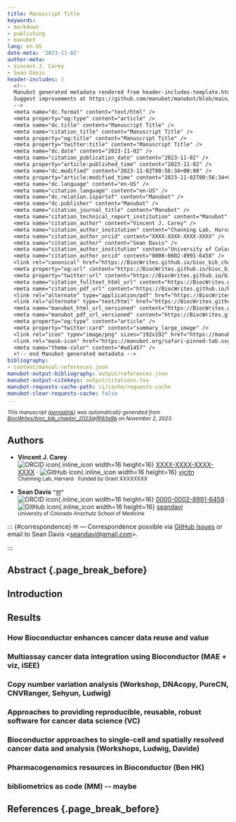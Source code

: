 ```yaml
---
title: Manuscript Title
keywords:
- markdown
- publishing
- manubot
lang: en-US
date-meta: '2023-11-02'
author-meta:
- Vincent J. Carey
- Sean Davis
header-includes: |
  <!--
  Manubot generated metadata rendered from header-includes-template.html.
  Suggest improvements at https://github.com/manubot/manubot/blob/main/manubot/process/header-includes-template.html
  -->
  <meta name="dc.format" content="text/html" />
  <meta property="og:type" content="article" />
  <meta name="dc.title" content="Manuscript Title" />
  <meta name="citation_title" content="Manuscript Title" />
  <meta property="og:title" content="Manuscript Title" />
  <meta property="twitter:title" content="Manuscript Title" />
  <meta name="dc.date" content="2023-11-02" />
  <meta name="citation_publication_date" content="2023-11-02" />
  <meta property="article:published_time" content="2023-11-02" />
  <meta name="dc.modified" content="2023-11-02T00:56:34+00:00" />
  <meta property="article:modified_time" content="2023-11-02T00:56:34+00:00" />
  <meta name="dc.language" content="en-US" />
  <meta name="citation_language" content="en-US" />
  <meta name="dc.relation.ispartof" content="Manubot" />
  <meta name="dc.publisher" content="Manubot" />
  <meta name="citation_journal_title" content="Manubot" />
  <meta name="citation_technical_report_institution" content="Manubot" />
  <meta name="citation_author" content="Vincent J. Carey" />
  <meta name="citation_author_institution" content="Channing Lab, Harvard" />
  <meta name="citation_author_orcid" content="XXXX-XXXX-XXXX-XXXX" />
  <meta name="citation_author" content="Sean Davis" />
  <meta name="citation_author_institution" content="University of Colorado Anschutz School of Medicine" />
  <meta name="citation_author_orcid" content="0000-0002-8991-6458" />
  <link rel="canonical" href="https://BiocWrites.github.io/bioc_bib_chapter_2023/" />
  <meta property="og:url" content="https://BiocWrites.github.io/bioc_bib_chapter_2023/" />
  <meta property="twitter:url" content="https://BiocWrites.github.io/bioc_bib_chapter_2023/" />
  <meta name="citation_fulltext_html_url" content="https://BiocWrites.github.io/bioc_bib_chapter_2023/" />
  <meta name="citation_pdf_url" content="https://BiocWrites.github.io/bioc_bib_chapter_2023/manuscript.pdf" />
  <link rel="alternate" type="application/pdf" href="https://BiocWrites.github.io/bioc_bib_chapter_2023/manuscript.pdf" />
  <link rel="alternate" type="text/html" href="https://BiocWrites.github.io/bioc_bib_chapter_2023/v/f693a9b753320e8e4f3be863c0a72aedf2056cca/" />
  <meta name="manubot_html_url_versioned" content="https://BiocWrites.github.io/bioc_bib_chapter_2023/v/f693a9b753320e8e4f3be863c0a72aedf2056cca/" />
  <meta name="manubot_pdf_url_versioned" content="https://BiocWrites.github.io/bioc_bib_chapter_2023/v/f693a9b753320e8e4f3be863c0a72aedf2056cca/manuscript.pdf" />
  <meta property="og:type" content="article" />
  <meta property="twitter:card" content="summary_large_image" />
  <link rel="icon" type="image/png" sizes="192x192" href="https://manubot.org/favicon-192x192.png" />
  <link rel="mask-icon" href="https://manubot.org/safari-pinned-tab.svg" color="#ad1457" />
  <meta name="theme-color" content="#ad1457" />
  <!-- end Manubot generated metadata -->
bibliography:
- content/manual-references.json
manubot-output-bibliography: output/references.json
manubot-output-citekeys: output/citations.tsv
manubot-requests-cache-path: ci/cache/requests-cache
manubot-clear-requests-cache: false
...
```







<small><em>
This manuscript
([permalink](https://BiocWrites.github.io/bioc_bib_chapter_2023/v/f693a9b753320e8e4f3be863c0a72aedf2056cca/))
was automatically generated
from [BiocWrites/bioc_bib_chapter_2023@f693a9b](https://github.com/BiocWrites/bioc_bib_chapter_2023/tree/f693a9b753320e8e4f3be863c0a72aedf2056cca)
on November 2, 2023.
</em></small>



## Authors



+ **Vincent J. Carey**
  <br>
    ![ORCID icon](images/orcid.svg){.inline_icon width=16 height=16}
    [XXXX-XXXX-XXXX-XXXX](https://orcid.org/XXXX-XXXX-XXXX-XXXX)
    · ![GitHub icon](images/github.svg){.inline_icon width=16 height=16}
    [vjcitn](https://github.com/vjcitn)
    <br>
  <small>
     Channing Lab, Harvard
     · Funded by Grant XXXXXXXX
  </small>

+ **Sean Davis**
  ^[✉](#correspondence)^<br>
    ![ORCID icon](images/orcid.svg){.inline_icon width=16 height=16}
    [0000-0002-8991-6458](https://orcid.org/0000-0002-8991-6458)
    · ![GitHub icon](images/github.svg){.inline_icon width=16 height=16}
    [seandavi](https://github.com/seandavi)
    <br>
  <small>
     University of Colorado Anschutz School of Medicine
  </small>


::: {#correspondence}
✉ — Correspondence possible via [GitHub Issues](https://github.com/BiocWrites/bioc_bib_chapter_2023/issues)
or email to
Sean Davis \<seandavi@gmail.com\>.


:::


## Abstract {.page_break_before}




## Introduction

## Results

### How Bioconductor enhances cancer data reuse and value


### Multiassay cancer data integration using Bioconductor (MAE + viz, iSEE)


### Copy number variation analysis (Workshop, DNAcopy, PureCN, CNVRanger, Sehyun, Ludwig)


### Approaches to providing reproducible, reusable, robust software for cancer data science (VC)


### Bioconductor approaches to single-cell and spatially resolved cancer data and analysis (Workshops, Ludwig, Davide)


### Pharmacogenomics resources in Bioconductor (Ben HK)


### bibliometrics as code (MM) -- maybe





## References {.page_break_before}

<!-- Explicitly insert bibliography here -->
<div id="refs"></div>

